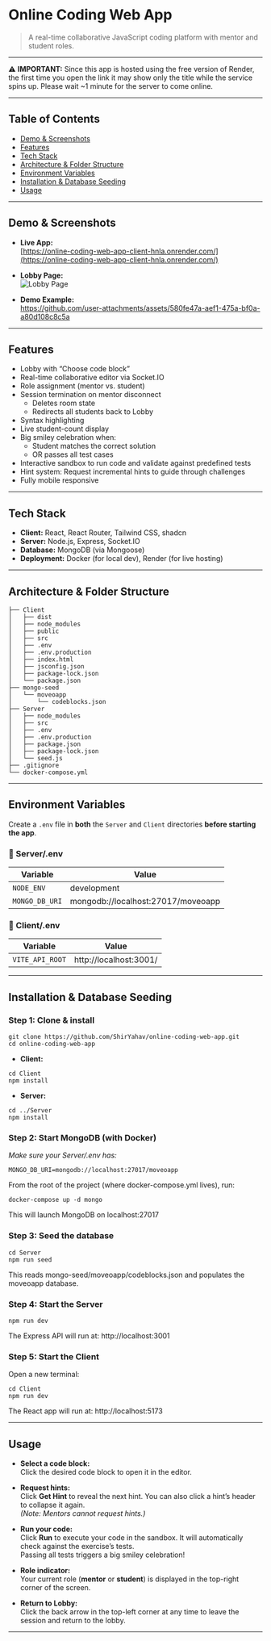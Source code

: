 # Online Coding Web App

> A real-time collaborative JavaScript coding platform with mentor and student roles.

---

⚠️ **IMPORTANT:** Since this app is hosted using the free version of Render, the first time you open the link it may show only the title while the service spins up. Please wait ~1 minute for the server to come online.

---

## Table of Contents

- [Demo & Screenshots](#demo--screenshots)
- [Features](#features)
- [Tech Stack](#tech-stack)
- [Architecture & Folder Structure](#architecture--folder-structure)
- [Environment Variables](#environment-variables)
- [Installation & Database Seeding](#installation--database-seeding)
- [Usage](#usage)

---

## Demo & Screenshots

- **Live App:**  
  [https://online-coding-web-app-client-hnla.onrender.com/](https://online-coding-web-app-client-hnla.onrender.com/)

- **Lobby Page:**  
  ![Lobby Page](https://github.com/user-attachments/assets/d9fe696a-49cf-423a-a18d-cd04fae6c0e3)

- **Demo Example:**  
https://github.com/user-attachments/assets/580fe47a-aef1-475a-bf0a-a80d108c8c5a

---

## Features

- Lobby with “Choose code block”
- Real-time collaborative editor via Socket.IO
- Role assignment (mentor vs. student)
- Session termination on mentor disconnect
  - Deletes room state
  - Redirects all students back to Lobby
- Syntax highlighting
- Live student-count display
- Big smiley celebration when:
  - Student matches the correct solution
  - OR passes all test cases
- Interactive sandbox to run code and validate against predefined tests
- Hint system: Request incremental hints to guide through challenges
- Fully mobile responsive

---

## Tech Stack

- **Client:** React, React Router, Tailwind CSS, shadcn
- **Server:** Node.js, Express, Socket.IO
- **Database:** MongoDB (via Mongoose)
- **Deployment:** Docker (for local dev), Render (for live hosting)

---

## Architecture & Folder Structure

```
├── Client
│   ├── dist
│   ├── node_modules
│   ├── public
│   ├── src
│   ├── .env
│   ├── .env.production
│   ├── index.html
│   ├── jsconfig.json
│   ├── package-lock.json
│   └── package.json
├── mongo-seed
│   └── moveoapp
│       └── codeblocks.json
├── Server
│   ├── node_modules
│   ├── src
│   ├── .env
│   ├── .env.production
│   ├── package.json
│   ├── package-lock.json
│   └── seed.js
├── .gitignore
└── docker-compose.yml
```

---

## Environment Variables

Create a `.env` file in **both** the `Server` and `Client` directories **before starting the app**.

### 📁 Server/.env

| Variable       | Value                              |
| -------------- | ---------------------------------- |
| `NODE_ENV`     | development                        |
| `MONGO_DB_URI` | mongodb://localhost:27017/moveoapp |

### 📁 Client/.env

| Variable        | Value                  |
| --------------- | ---------------------- |
| `VITE_API_ROOT` | http://localhost:3001/ |

---

## Installation & Database Seeding

### Step 1: Clone & install

```
git clone https://github.com/ShirYahav/online-coding-web-app.git
cd online-coding-web-app
```

- **Client:**

```
cd Client
npm install
```

- **Server:**

```
cd ../Server
npm install
```

### Step 2: Start MongoDB (with Docker)

_Make sure your Server/.env has:_

```
MONGO_DB_URI=mongodb://localhost:27017/moveoapp
```

From the root of the project (where docker-compose.yml lives), run:

```
docker-compose up -d mongo
```

This will launch MongoDB on localhost:27017

### Step 3: Seed the database

```
cd Server
npm run seed
```

This reads mongo-seed/moveoapp/codeblocks.json and populates the moveoapp database.

### Step 4: Start the Server

```
npm run dev
```

The Express API will run at: http://localhost:3001

### Step 5: Start the Client

Open a new terminal:

```
cd Client
npm run dev
```

The React app will run at: http://localhost:5173

---

## Usage

- **Select a code block:**  
  Click the desired code block to open it in the editor.

- **Request hints:**  
  Click **Get Hint** to reveal the next hint. You can also click a hint’s header to collapse it again.  
  _(Note: Mentors cannot request hints.)_

- **Run your code:**  
  Click **Run** to execute your code in the sandbox. It will automatically check against the exercise’s tests.  
  Passing all tests triggers a big smiley celebration!

- **Role indicator:**  
  Your current role (**mentor** or **student**) is displayed in the top-right corner of the screen.

- **Return to Lobby:**  
  Click the back arrow in the top-left corner at any time to leave the session and return to the lobby.

---
